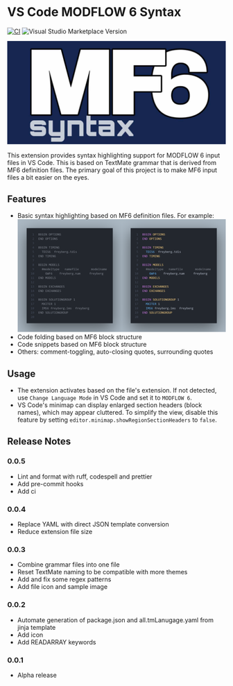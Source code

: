 # VS Code MODFLOW 6 Syntax

[![CI](https://github.com/martclanor/vscode-mf6-syntax/actions/workflows/ci.yml/badge.svg)](https://github.com/martclanor/vscode-mf6-syntax/actions/workflows/ci.yml)
![Visual Studio Marketplace Version](https://img.shields.io/visual-studio-marketplace/v/mart-clanor.mf6-syntax)

![Icon](images/icon_banner.png)

This extension provides syntax highlighting support for MODFLOW 6 input files in VS Code. This is based on TextMate grammar that is derived from MF6 definition files. The primary goal of this project is to make MF6 input files a bit easier on the eyes.

## Features

- Basic syntax highlighting based on MF6 definition files. For example:
  ![Syntax Highlighting](images/sample.png)
- Code folding based on MF6 block structure
- Code snippets based on MF6 block structure
- Others: comment-toggling, auto-closing quotes, surrounding quotes

## Usage

- The extension activates based on the file's extension. If not detected, use `Change Language Mode` in VS Code and set it to `MODFLOW 6`.
- VS Code's minimap can display enlarged section headers (block names), which may appear cluttered. To simplify the view, disable this feature by setting `editor.minimap.showRegionSectionHeaders` to `false`.

## Release Notes

### 0.0.5

- Lint and format with ruff, codespell and prettier
- Add pre-commit hooks
- Add ci

### 0.0.4

- Replace YAML with direct JSON template conversion
- Reduce extension file size

### 0.0.3

- Combine grammar files into one file
- Reset TextMate naming to be compatible with more themes
- Add and fix some regex patterns
- Add file icon and sample image

### 0.0.2

- Automate generation of package.json and all.tmLanugage.yaml from jinja template
- Add icon
- Add READARRAY keywords

### 0.0.1

- Alpha release
